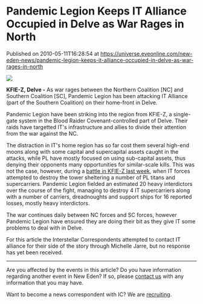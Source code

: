 # Pandemic Legion Keeps IT Alliance Occupied in Delve as War Rages in North
Published on 2010-05-11T16:28:54 at https://universe.eveonline.com/new-eden-news/pandemic-legion-keeps-it-alliance-occupied-in-delve-as-war-rages-in-north

![](http://www.eve-ic.net/media/assets/icarticlebanner.png)  
  
 **KFIE-Z, Delve -** As war rages between the Northern Coalition [NC] and Southern Coalition [SC], Pandemic Legion has been attacking IT Alliance (part of the Southern Coalition) on their home-front in Delve.   
  
Pandemic Legion have been striking into the region from KFIE-Z, a single-gate system in the Blood Raider Covenant-controlled part of Delve. Their raids have targetted IT's infrastructure and allies to divide their attention from the war against the NC.  
  
The distraction in IT's home region has so far cost them several high-end moons along with some capital and supercapital assets caught in the attacks, while PL have mostly focused on using sub-capital assets, thus denying their opponents many opportunities for similar-scale kills. This was not the case, however, during a [battle in KFIE-Z last week](http://www.eve-ic.net/media/igbd/igbd.php?faction=ic&url=https%3A%2F%2Fwww.pandemic-legion.com%2Fkillboard%2Fview_battle.php%3Fstart_time%3D2010-05-08%2020%3A36%3A00%26end_time%3D2010-05-08%2021%3A25%3A00%26system%3DKFIE-Z), when IT forces attempted to destroy the tower sheltering a number of PL titans and supercarriers. Pandemic Legion fielded an estimated 20 heavy interdictors over the course of the fight, managing to destroy 4 IT supercarriers along with a number of carriers, dreadnoughts and support ships for 16 reported losses, mostly heavy interdictors.   
  
The war continues daily between NC forces and SC forces, however Pandemic Legion have ensured they are doing their bit as they give IT some problems to deal with in Delve.   
  
For this article the Interstellar Correspondents attempted to contact IT alliance for their side of the story through Michelle Jarre, but no response has yet been received.

* * *

Are you affected by the events in this article? Do you have information regarding another event in New Eden? If so, please [contact us](http://www.eveonline.com/news.asp?a=submitrp) with any information that you may have.  
  
Want to become a news correspondent with IC? We are [recruiting](http://www.eveonline.com/isd.asp).
